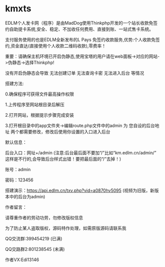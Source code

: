 # kmxts
EDLM个人发卡网（程序）是由MadDog使用Thinkphp开发的一个站长收款免签约自助提卡系统,安全、稳定、不加收任何费用、直接到账、一站式售卡系统。

支付服务使用的也是EDLM全新发布的L Pays 免签约收款服务,优势:个人收款免签约,资金直达(直接使用个人收款二维码收款),零费率！

重要：请确保主机环境已开启伪静态,使用宝塔的用户请在web面板->对应的网站->伪静态->选择Thinkphp!

没有开启伪静态会导致 无法创建订单 无法查询卡密 无法进入后台 等情况 

搭建方法:

0.确保程序可获得文件最高操作权限

1.上传程序至网站根目录后解压

2.打开网站，根据提示步骤完成安装

3.打开根目录中的app文件夹->编辑route.php文件中的admin 为 您自设的后台地址 两个都需要修改，修改后使用你设置的入口进入后台


默认信息：

后台入口：网址+/admin (注意:后台最后面不要加“/”比如“km.edlm.cn/admin/” 这样是不行的,会导致后台样式出错！要把最后面的“/”去掉！)

账号：admin

密码：123456

搭建演示：https://api.edlm.cn/txv.php?vid=a0870hv5095 (视频为旧版，新版本中的后台为admin)

作者留言：

请尊重作者的劳动功劳，勿修改版权信息

为了防止某人盗取版权，源码特作处理，如需原版源码请联系我

QQ交流群:399454219 (已满)

QQ交路群2:801238545 (未满)

作者VX:Edi13146
